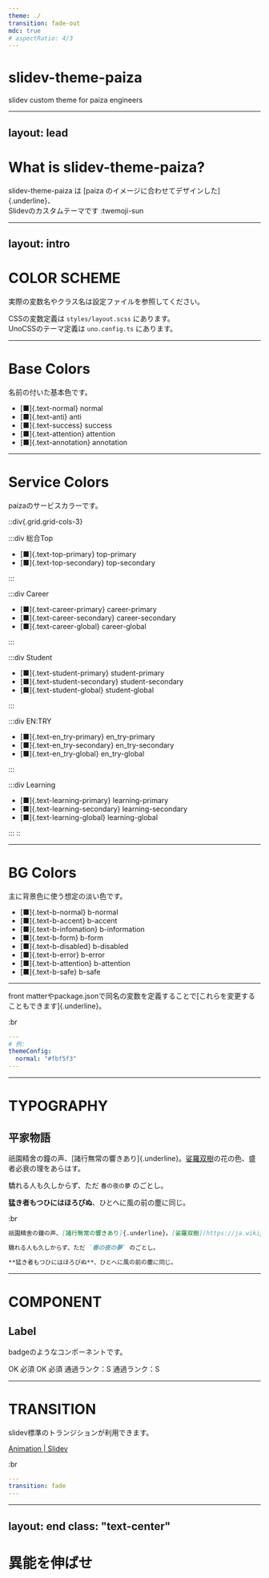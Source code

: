 ```yaml
---
theme: ./
transition: fade-out
mdc: true
# aspectRatio: 4/3
---
```


# slidev-theme-paiza

slidev custom theme for paiza engineers

---
layout: lead
---

# What is slidev-theme-paiza?

slidev-theme-paiza は [paiza のイメージに合わせてデザインした]{.underline}、  
Slidevのカスタムテーマです :twemoji-sun

---
layout: intro
---

# COLOR SCHEME

実際の変数名やクラス名は設定ファイルを参照してください。

CSSの変数定義は `styles/layout.scss` にあります。  
UnoCSSのテーマ定義は `uno.config.ts` にあります。

---

# Base Colors

名前の付いた基本色です。

- [■]{.text-normal} normal
- [■]{.text-anti} anti
- [■]{.text-success} success
- [■]{.text-attention} attention
- [■]{.text-annotation} annotation

---

# Service Colors

paizaのサービスカラーです。

::div{.grid.grid-cols-3}

:::div
総合Top

- [■]{.text-top-primary} top-primary
- [■]{.text-top-secondary} top-secondary

:::

:::div
Career

- [■]{.text-career-primary} career-primary
- [■]{.text-career-secondary} career-secondary
- [■]{.text-career-global} career-global

:::

:::div
Student

- [■]{.text-student-primary} student-primary
- [■]{.text-student-secondary} student-secondary
- [■]{.text-student-global} student-global

:::

:::div
EN:TRY

- [■]{.text-en_try-primary} en_try-primary
- [■]{.text-en_try-secondary} en_try-secondary
- [■]{.text-en_try-global} en_try-global

:::

:::div
Learning

- [■]{.text-learning-primary} learning-primary
- [■]{.text-learning-secondary} learning-secondary
- [■]{.text-learning-global} learning-global

:::
::

---

# BG Colors

主に背景色に使う想定の淡い色です。

- [■]{.text-b-normal} b-normal
- [■]{.text-b-accent} b-accent
- [■]{.text-b-infomation} b-information
- [■]{.text-b-form} b-form
- [■]{.text-b-disabled} b-disabled
- [■]{.text-b-error} b-error
- [■]{.text-b-attention} b-attention
- [■]{.text-b-safe} b-safe

---

<twemoji-light-bulb/> front matterやpackage.jsonで同名の変数を定義することで[これらを変更することもできます]{.underline}。

:br

```yaml
---
# 例:
themeConfig:
  normal: "#fbf5f3"
---
```

---

# TYPOGRAPHY

## 平家物語

祇園精舍の鐘の声、[諸行無常の響きあり]{.underline}。[娑羅双樹](https://ja.wikipedia.org/wiki/%E3%82%B5%E3%83%A9%E3%82%BD%E3%82%A6%E3%82%B8%E3%83%A5)の花の色、盛者必衰の理をあらはす。

驕れる人も久しからず、ただ `春の夜の夢` のごとし。

**猛き者もつひにはほろびぬ**、ひとへに風の前の塵に同じ。

:br

```markdown
祇園精舍の鐘の声、[諸行無常の響きあり]{.underline}。[娑羅双樹](https://ja.wikipedia.org/wiki/%E3%82%B5%E3%83%A9%E3%82%BD%E3%82%A6%E3%82%B8%E3%83%A5)の花の色、盛者必衰の理をあらはす。

驕れる人も久しからず、ただ `春の夜の夢` のごとし。

**猛き者もつひにはほろびぬ**、ひとへに風の前の塵に同じ。
```

---

# COMPONENT

## Label

badgeのようなコンポーネントです。

<Label>OK</Label>
<Label color="attention">必須</Label>
<Label :outline="false">OK</Label>
<Label color="attention" :outline="false">必須</Label>
<Label color="annotation" :outline="true">通過ランク：S</Label>
<Label color="annotation" :outline="false">通過ランク：S</Label>

---

# TRANSITION

<twemoji-light-bulb /> slidev標準のトランジションが利用できます。

[Animation | Slidev](https://sli.dev/guide/animations#slide-transitions)

:br

```yaml
---
transition: fade
---
```

---
layout: end
class: "text-center"
---

# 異能を伸ばせ
